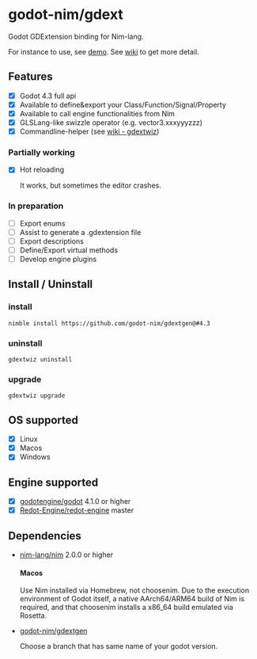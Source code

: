 # godot-nim/gdext

Godot GDExtension binding for Nim-lang.

For instance to use, see [demo][1].
See [wiki][2] to get more detail.

## Features

- [x] Godot 4.3 full api
- [x] Available to define&export your Class/Function/Signal/Property
- [x] Available to call engine functionalities from Nim
- [x] GLSLang-like swizzle operator (e.g. vector3.xxxyyyzzz)
- [x] Commandline-helper (see [wiki - gdextwiz][3])

### Partially working

- [x] Hot reloading

  It works, but sometimes the editor crashes.

### In preparation

- [ ] Export enums
- [ ] Assist to generate a .gdextension file
- [ ] Export descriptions
- [ ] Define/Export virtual methods
- [ ] Develop engine plugins

## Install / Uninstall

### install

```
nimble install https://github.com/godot-nim/gdextgen@#4.3
```

### uninstall

```
gdextwiz uninstall
```

### upgrade

```
gdextwiz upgrade
```

## OS supported

- [x] Linux
- [x] Macos
- [x] Windows

## Engine supported

- [x] [godotengine/godot](https://github.com/godotengine/godot) 4.1.0 or higher
- [x] [Redot-Engine/redot-engine](https://github.com/Redot-Engine/redot-engine) master
  
## Dependencies

* [nim-lang/nim](https://github.com/nim-lang/nim) 2.0.0 or higher
  #### Macos
  Use Nim installed via Homebrew, not choosenim.
  Due to the execution environment of Godot itself, a native AArch64/ARM64 build of Nim is required, and that choosenim installs a x86_64 build emulated via Rosetta.

* [godot-nim/gdextgen](https://github.com/godot-nim/gdextgen)

  Choose a branch that has same name of your godot version.

[1]: https://github.com/godot-nim/demo
[2]: https://github.com/godot-nim/gdext-nim/wiki
[3]: https://github.com/godot-nim/gdext-nim/wiki/gdextwiz
